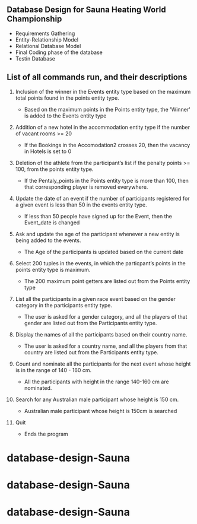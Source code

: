 ## Database Design for Sauna Heating World Championship
- Requirements Gathering
- Entity-Relationship Model
- Relational Database Model
- Final Coding phase of the database
- Testin Database

## List of all commands run, and their descriptions

1. Inclusion‌ ‌of‌ ‌the‌ ‌winner‌ ‌in‌ ‌the‌ ‌Events‌ ‌entity‌ ‌type‌ ‌based‌ ‌on‌ ‌the‌ ‌maximum‌ ‌total‌‌
points‌ ‌found‌ ‌in‌ ‌the‌ ‌points‌ ‌entity‌ ‌type.‌ ‌
    - Based on the maximum points in the Points entity type, the 'Winner' is added to the Events entity type

2. Addition‌ ‌of‌ ‌a‌ ‌new‌ ‌hotel‌ ‌in‌ ‌the‌ ‌accommodation‌ ‌entity‌ ‌type‌ ‌if‌ ‌the‌ ‌number‌ ‌of‌‌
vacant‌ ‌rooms‌ ‌>=‌ ‌20‌ ‌
    - If the Bookings in the Accomodation2 crosses 20, then the vacancy in Hotels is set to 0 

3. Deletion‌ ‌of‌ ‌the‌ ‌athlete‌ ‌from‌ ‌the‌ ‌participant’s‌ ‌list‌ ‌if‌ ‌the‌ ‌penalty‌ ‌points‌ ‌>=‌ ‌100,‌‌
from‌ ‌the‌ ‌points‌ ‌entity‌ ‌type.‌ ‌
    - If the Pentaly_points in the Points entity type is more than 100, then that corresponding player is removed everywhere.

4. Update‌ ‌the‌ ‌date‌ ‌of‌ ‌an‌ ‌event‌ ‌if‌ ‌the‌ ‌number‌ ‌of‌ ‌participants‌ ‌registered‌ ‌for‌ ‌a‌‌
given‌ ‌event‌ ‌is‌ ‌less‌ ‌than‌ ‌50‌ ‌in‌ ‌the‌ ‌events‌ ‌entity‌ ‌type.‌ ‌
    - If less than 50 people have signed up for the Event, then the Event_date is changed

5. Ask‌ ‌and‌ ‌update‌ ‌the‌ ‌age‌ ‌of‌ ‌the‌ ‌participant‌ ‌whenever‌ ‌a‌ ‌new‌ ‌entity‌ ‌is‌ ‌being‌‌
added‌ ‌to‌ ‌the‌ ‌events.
    - The Age of the participants is updated based on the current date

6. Select‌ ‌200‌ ‌tuples‌ ‌in‌ ‌the‌ ‌events,‌ ‌in‌ ‌which‌ ‌the‌ ‌particpant’s‌ ‌points‌ ‌in‌ ‌the‌ ‌points‌‌
entity‌ ‌type‌ ‌is‌ ‌maximum.‌ ‌
    - The 200 maximum point getters are listed out from the Points entity type

7. List‌ ‌all‌ ‌the‌ ‌participants‌ ‌in‌ ‌a‌ ‌given‌ ‌race‌ ‌event‌ ‌based‌ ‌on‌ ‌the‌ ‌gender‌ ‌category‌ ‌in‌‌
the‌ ‌participants‌ ‌entity‌ ‌type.‌ ‌
    - The user is asked for a gender category, and all the players of that gender are listed out from the Participants entity type.

8. Display‌ ‌the‌ ‌names‌ ‌of‌ ‌all‌ ‌the‌ ‌participants‌ ‌based‌ ‌on‌ ‌their‌ ‌country‌ ‌name.‌ ‌
    - The user is asked for a country name, and all the players from that country are listed out from the Participants entity type.

9. Count‌ ‌and‌ ‌nominate‌ ‌all‌ ‌the‌ ‌participants‌ ‌for‌ ‌the‌ ‌next‌ ‌event‌ ‌whose‌ ‌height‌ ‌is‌ ‌in‌‌
the‌ ‌range‌ ‌of‌ ‌140‌ ‌-‌ ‌160‌ ‌cm.‌ ‌
    - All the participants with height in the range 140-160 cm are nominated. 

10. Search‌ ‌for‌ ‌any‌ ‌Australian‌ ‌male‌ ‌participant‌ ‌whose‌ ‌height‌ ‌is‌ ‌150‌ ‌cm.
    - Australian male participant whose height is 150cm is searched
    
11. Quit
    - Ends the program
# database-design-Sauna
# database-design-Sauna
# database-design-Sauna
